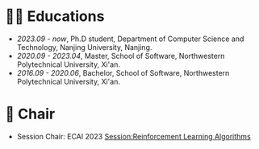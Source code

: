 # 👨‍🎓 Educations
- *2023.09 - now*, Ph.D student, Department of Computer Science and Technology, Nanjing University, Nanjing.
- *2020.09 - 2023.04*, Master,  School of Software, Northwestern Polytechnical University, Xi'an.
- *2016.09 - 2020.06*, Bachelor, School of Software, Northwestern Polytechnical University, Xi'an.


[//]: # (# 💬 Reviewer)
[//]: # (- AAAI, ECAI, ICANN&#40;PC&#41;, CSUR, 软件学报.)

# 💬 Chair
- Session Chair: ECAI 2023 [Session:Reinforcement Learning Algorithms](https://ecai2023.eu/programm)

